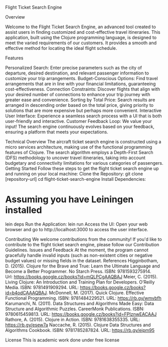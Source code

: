 Flight Ticket Search Engine

Overview

Welcome to the Flight Ticket Search Engine, an advanced tool created to assist users in finding customized and cost-effective travel itineraries. This application, built using the Clojure programming language, is designed to meet the varied requirements of our customers. It provides a smooth and effective method for locating the ideal flight schedule.


Features

Personalized Search: Enter precise parameters such as the city of departure, desired destination, and relevant passenger information to customize your trip arrangements.
Budget-Conscious Options: Find travel arrangements that are in line with your financial limitations, guaranteeing cost-effectiveness.
Connection Constraints: Discover flights that align with your desired number of connections to enhance your trip journey with greater ease and convenience.
Sorting by Total Price: Search results are arranged in descending order based on the total price, giving priority to solutions that are more expensive but perhaps more convenient.
Interactive User Interface: Experience a seamless search process with a UI that is both user-friendly and interactive.
Customer Feedback Loop: We value your input! The search engine continuously evolves based on your feedback, ensuring a platform that meets your expectations.


Technical Overview
The aircraft ticket search engine is constructed using a micro services architecture, making use of the functional programming features of Clojure. The search algorithm employs a Depth-First Search (DFS) methodology to uncover travel itineraries, taking into account budgetary and connectivity limitations for various categories of passengers.
Getting Started
Follow these steps to get the flight ticket search engine up and running on your local machine:
Clone the Repository:
git clone [repository-url]
cd flight-ticket-search-engine
Install Dependencies:
# Assuming you have Leiningen installed
lein deps
Run the Application:
lein run
Access the UI:
Open your web browser and go to http://localhost:3000 to access the user interface.

Contributing
We welcome contributions from the community! If you'd like to contribute to the flight ticket search engine, please follow our Contribution Guidelines.
Issues and Feedback
At the moment, the program cannot gracefully handle invalid inputs (such as non-existent cities or negative budget values) or missing fields in the dataset.
References
Higginbotham, D. (2015). Clojure for the Brave and True: Learn the Ultimate Language and Become a Better Programmer. No Starch Press. ISBN: 9781593275914. Url: https://books.google.cz/books?id=mQLPCgAAQBAJ
Meier, C. (2015). Living Clojure: An Introduction and Training Plan for Developers. O’Reilly Media. ISBN: 9781491909294. URL: https://books.google.cz/books?id=b4odCAAAQBAJ.
McDonnell, M. (2017). Quick Clojure. Effective Functional Programming. ISBN: 9781484229521. URL: https://rb.gy/wmvbfh
Karumanchi, N. (2011). Data Structures and Algorithms Made Easy: Data Structure and Algorithmic Puzzles. CareerMonk Publications. ISBN: 9780615459813. URL: https://books.google.cz/books?id=FPIznwEACAAJ
Rathore, A. (2015). Clojure in Action. ISBN: 9781638355335. URL: https://rb.gy/esew7a
Naccache, R. (2015). Clojure Data Structures and Algorithms Cookbook. ISBN: 9781785287824. URL: https://rb.gy/eipm95

License
This is academic work done under free license


